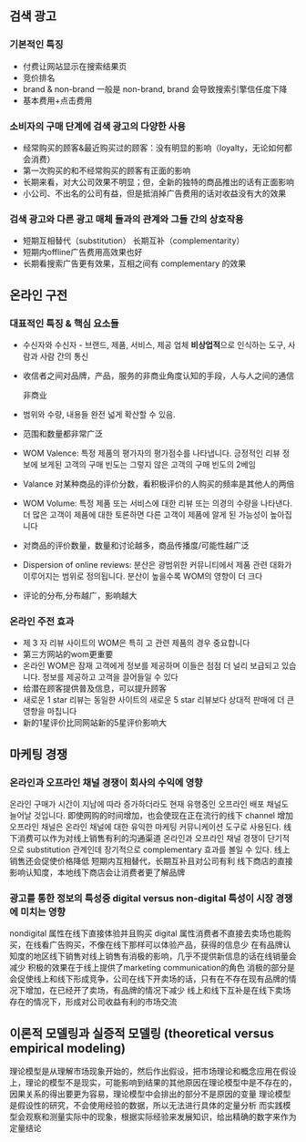 ## 검색 광고

### 기본적인 특징

- 付费让网站显示在搜索结果页
- 竞价排名
- brand & non-brand 一般是 non-brand, brand 会导致搜索引擎信任度下降
- 基本费用+点击费用

### 소비자의 구매 단계에 검색 광고의 다양한 사용

- 经常购买的顾客&最近购买过的顾客：没有明显的影响（loyalty，无论如何都会消费）
- 第一次购买的和不经常购买的顾客有正面的影响
- 长期来看，对大公司效果不明显；但，全新的独特的商品推出的话有正面影响
- 小公司、不出名的公司有益，但是抵消掉广告费用的话对收益没有大的效果

### 검색 광고와 다른 광고 매체 들과의 관계와 그들 간의 상호작용

- 短期互相替代（substitution） 长期互补（complementarity）
- 短期内offline广告费用高效果也好
- 长期看搜索广告更有效果，互相之间有 complementary 的效果

## 온라인 구전

### 대표적인 특징 & 핵심 요소들

- 수신자와 수신자 - 브랜드, 제품, 서비스, 제공 업체 **비상업적**으로 인식하는 도구, 사람과 사람 간의 통신

- 收信者之间对品牌，产品，服务的非商业角度认知的手段，人与人之间的通信

  非商业

- 범위와 수량, 내용들 완전 넓게 확산할 수 있음. 

- 范围和数量都非常广泛

- WOM Valence: 특정 제품의 평가자의 평가점수를 나타냅니다. 긍정적인 리뷰 정보에 보게된 고객의 구매 빈도는 그렇지 않은 고객의 구매 빈도의 2베임

- Valance 对某种商品的评价分数，看积极评价的人购买的频率是其他人的两倍

- WOM Volume: 특정 제품 또는 서비스에 대한 리뷰 또는 의경의 수량을 나타낸다. 더 많은 고객이 제품에 대한 토론하면 다른 고객이 제품에 알게 된 가능성이 높아집니다

- 对商品的评价数量，数量和讨论越多，商品传播度/可能性越广泛

- Dispersion of online reviews: 분산은 광범위한 커뮤니티에서 제품 관련 대화가 이루어지는 범위로 정의됩니다. 분산이 높을수록 WOM의 영향이 더 크다

- 评论的分布,分布越广，影响越大

### 온라인 주전 효과

- 제 3 자 리뷰 사이트의 WOM은 특히 고 관련 제품의 경우 중요합니다
- 第三方网站的wom更重要
- 온라인 WOM은 잠재 고객에게 정보를 제공하며 이들은 점점 더 널리 보급되고 있습니다. 정보를 제공하고 고객을 끌어들일 수 있다
- 给潜在顾客提供普及信息，可以提升顾客
- 새로운 1 star 리뷰는 동일한 사이트의 새로운 5 star 리뷰보다 상대적 판매에 더 큰 영향을 마칩니다 
- 新的1星评价比同网站新的5星评价影响大

## 마케팅 경쟁

### 온라인과 오프라인 채널 경쟁이 회사의 수익에 영향

온라인 구매가 시간이 지남에 따라 증가하더라도 현재 유행중인 오프라인 배포 채널도 늘어날 것입니다.
即使网购的时间增加，也会使现在正在流行的线下 channel 增加
오프라인 채널은 온라인 채널에 대한 유익한 마케팅 커뮤니케이션 도구로 사용된다.
线下消费可以作为对线上销售有利的沟通渠道
온라인과 오프라인 채널 경쟁이 단기적으로 substitution 관계인데 장기적으로 complementary 효과를 볼일 수 있다. 
线上销售还会促使价格降低
短期内互相替代，长期互补且对公司有利
线下商店的直接影响认知度，本地线下商店会让消费者更了解品牌

### 광고를 통한 정보의 특성중 digital versus non-digital 특성이 시장 경쟁에 미치는 영향

nondigital 属性在线下直接体验并且购买
digital 属性消费者不直接去卖场也能购买，在线看广告购买，不像在线下那样可以体验产品，获得的信息少
在有品牌认知度的地区线下销售对线上销售有消极的影响，几乎不提供新信息的话在线销量会减少
积极的效果在于线上提供了marketing communication的角色
消极的部分是会促使线上和线下形成竞争，公司在线下开卖场的话，只有在不存在现有品牌的情况下增加，在已经开了卖场，有品牌的情况下减少
线上和线下互补是在线下卖场存在的情况下，形成对公司收益有利的市场交流

## 이론적 모델링과 실증적 모델링 (theoretical versus empirical modeling)

理论模型是从理解市场现象开始的，然后作出假设，把市场理论和概念应用在假设上，理论的模型不是现实，可能影响到结果的其他原因在理论模型中是不存在的，因果关系的得出要更为容易，理论模型中会排出的部分不是原因的变量
理论模型是假设性的研究，不会使用经验的数据，所以无法进行具体的定量分析
而实践模型会观察和测量实际中的现象，根据实际经验来发展知识，给出精确的数字来作为定量结论

